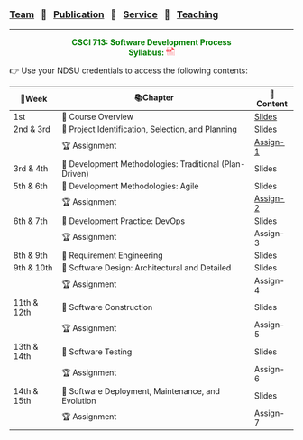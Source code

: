 ### [Team](stamlab.md) &nbsp;&nbsp;🌴&nbsp;&nbsp; [Publication](publications.md) &nbsp;&nbsp;🌴&nbsp;&nbsp; [Service](services.md) &nbsp;&nbsp;🌴&nbsp;&nbsp; [Teaching](teaching.md)
***
<style type="text/css">
.center{
  text-align:center; 
  display:block;
}
.centerImg {
  display: block;
  margin-left: 170px;  
}
</style>

<p class="center" style="color:green;">
<b>CSCI 713: Software Development Process</b> <br>
<b>Syllabus: <a href="teaching/syllabus/713SDP.pdf" target="_blank"><img src="assets/img/pdficon.png" width="15" height="15"></a></b> 
</p>
👉 Use your NDSU credentials to access the following contents:

| 📅Week      | 📚Chapter                                               | 📁Content                                                                                                                                 | 
|-------------|---------------------------------------------------------|-------------------------------------------------------------------------------------------------------------------------------------------|
| 1st         | 🔖 Course Overview                                      | <a href="https://docs.google.com/presentation/d/1UIrjQ6yi5ytBJATXIjBz4rrx4p9TMpu-cjUzvg-jzFU/edit?usp=sharing" target="_blank">Slides</a> |
| 2nd & 3rd   | 🔖 Project Identification, Selection, and Planning      | <a href="https://docs.google.com/presentation/d/1O3vJXh2sZequb0sPPb8fLDvoYdnBtJjVMkkbo7ZFVxU/edit?usp=sharing" target="_blank">Slides</a> |
|             | 🏆 Assignment                                           | <a href="https://docs.google.com/document/d/13UyyI88Wv_f6qSsLirgPhHzEf0I-x4AbjXJQfnhpKfo/edit?usp=sharing" target="_blank">Assign-1</a>   |
| 3rd & 4th   | 🔖 Development Methodologies: Traditional (Plan-Driven) | Slides                                                                                                                                    |
| 5th & 6th   | 🔖 Development Methodologies: Agile                     | Slides                                                                                                                                    |
|             | 🏆 Assignment                                           | <a href="https://docs.google.com/document/d/1SS7TylUzCdWzeD-bJ3L2bJbYnhgTCXQXoC_Une4jaq4/edit?usp=sharing" target="_blank">Assign-2</a>   |
| 6th & 7th   | 🔖 Development Practice: DevOps                         | Slides                                                                                                                                    |
|             | 🏆 Assignment                                           | Assign-3                                                                                                                                  |
| 8th & 9th   | 🔖 Requirement Engineering                              | Slides                                                                                                                                    |
| 9th & 10th  | 🔖 Software Design: Architectural and Detailed          | Slides                                                                                                                                    |
|             | 🏆 Assignment                                           | Assign-4                                                                                                                                  |
| 11th & 12th | 🔖 Software Construction                                | Slides                                                                                                                                    |
|             | 🏆 Assignment                                           | Assign-5                                                                                                                                  |
| 13th & 14th | 🔖 Software Testing                                     | Slides                                                                                                                                    |
|             | 🏆 Assignment                                           | Assign-6                                                                                                                                  |
| 14th & 15th | 🔖 Software Deployment, Maintenance, and Evolution      | Slides                                                                                                                                    |
|             | 🏆 Assignment                                           | Assign-7                                                                                                                                  |

